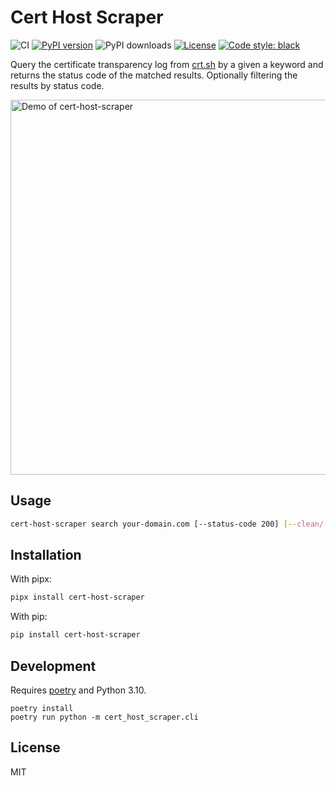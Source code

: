 # Cert Host Scraper

![CI](https://github.com/inverse/cert-host-scraper/workflows/CI/badge.svg)
[![PyPI version](https://badge.fury.io/py/cert-host-scraper.svg)](https://badge.fury.io/py/cert-host-scraper)
![PyPI downloads](https://img.shields.io/pypi/dm/cert-host-scraper?label=pypi%20downloads)
[![License](https://img.shields.io/github/license/inverse/cert-host-scraper.svg)](LICENSE)
[![Code style: black](https://img.shields.io/badge/code%20style-black-000000.svg)](https://github.com/psf/black)

Query the certificate transparency log from [crt.sh](https://crt.sh) by a given a keyword and returns the status code of the matched results. Optionally filtering the results by status code.

<img alt="Demo of cert-host-scraper" src="https://i.imgur.com/9MbOFhJ.giff" width="600" />

## Usage

```bash
cert-host-scraper search your-domain.com [--status-code 200] [--clean/--no-clean]
```

## Installation

With pipx:

```bash
pipx install cert-host-scraper
```

With pip:

```bash
pip install cert-host-scraper
```

## Development

Requires [poetry][0] and Python 3.10.

```
poetry install
poetry run python -m cert_host_scraper.cli
```

## License

MIT

[0]: https://python-poetry.org
